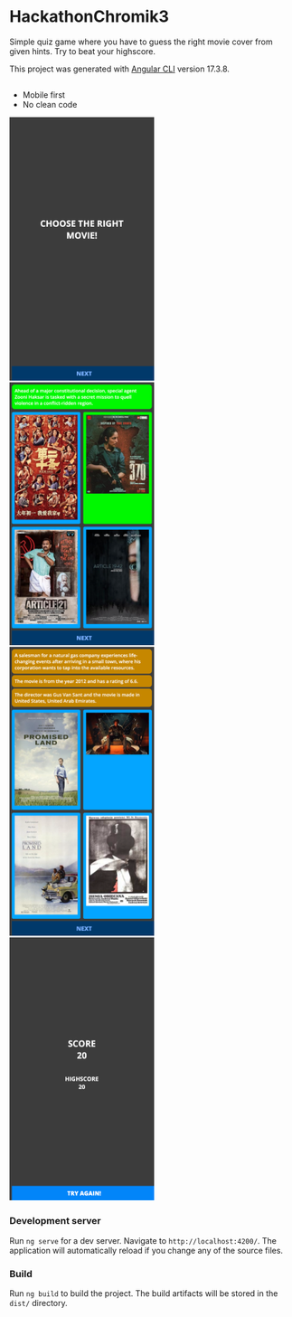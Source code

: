 # HackathonChromik3

Simple quiz game where you have to guess the right movie cover from given hints.
Try to beat your highscore.

This project was generated with [Angular CLI](https://github.com/angular/angular-cli) version 17.3.8.

##

- Mobile first
- No clean code

<img src="https://raw.githubusercontent.com/Leon-Bor/ht-chromik-3/main/src/assets/screen-1.png" width="256"/>
<img src="https://raw.githubusercontent.com/Leon-Bor/ht-chromik-3/main/src/assets/screen-2.png" width="256"/>
<img src="https://raw.githubusercontent.com/Leon-Bor/ht-chromik-3/main/src/assets/screen-3.png" width="256"/>
<img src="https://raw.githubusercontent.com/Leon-Bor/ht-chromik-3/main/src/assets/screen-4.png" width="256"/>

### Development server

Run `ng serve` for a dev server. Navigate to `http://localhost:4200/`. The application will automatically reload if you change any of the source files.

### Build

Run `ng build` to build the project. The build artifacts will be stored in the `dist/` directory.
